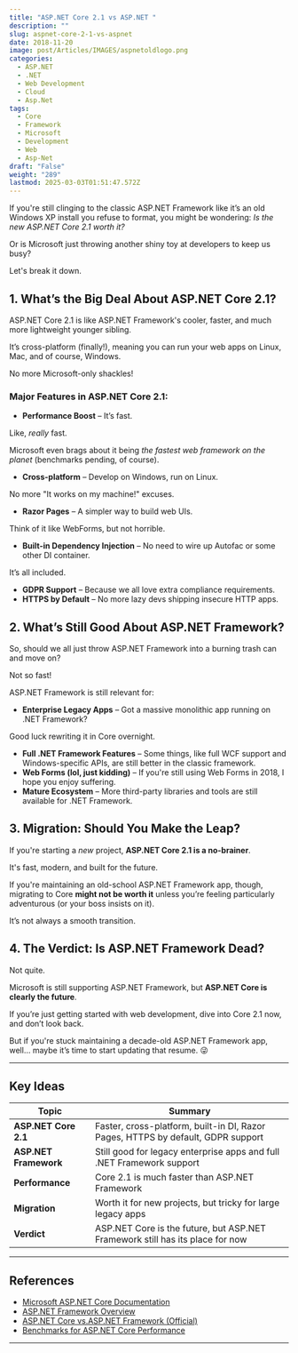 ```yaml
---
title: "ASP.NET Core 2.1 vs ASP.NET "
description: ""
slug: aspnet-core-2-1-vs-aspnet
date: 2018-11-20
image: post/Articles/IMAGES/aspnetoldlogo.png
categories:
  - ASP.NET
  - .NET
  - Web Development
  - Cloud
  - Asp.Net
tags:
  - Core
  - Framework
  - Microsoft
  - Development
  - Web
  - Asp-Net
draft: "False"
weight: "289"
lastmod: 2025-03-03T01:51:47.572Z
---
```

<!-- 
# ASP.NET Core 2.1 vs ASP.NET Framework – Key Differences and What Changed?

Ah, the eternal battle: ASP.NET Core vs.

ASP.NET Framework.

Kind of like Batman vs.

Superman, but with more semicolons and fewer capes. -->

If you're still clinging to the classic ASP.NET Framework like it’s an old Windows XP install you refuse to format, you might be wondering: *Is the new ASP.NET Core 2.1 worth it?*

Or is Microsoft just throwing another shiny toy at developers to keep us busy?

Let's break it down.

## 1. What’s the Big Deal About ASP.NET Core 2.1?

ASP.NET Core 2.1 is like ASP.NET Framework's cooler, faster, and much more lightweight younger sibling.

It’s cross-platform (finally!), meaning you can run your web apps on Linux, Mac, and of course, Windows.

No more Microsoft-only shackles!

### Major Features in ASP.NET Core 2.1:

* **Performance Boost** – It’s fast.

Like, *really* fast.

Microsoft even brags about it being *the fastest web framework on the planet* (benchmarks pending, of course).

* **Cross-platform** – Develop on Windows, run on Linux.

No more "It works on my machine!" excuses.

* **Razor Pages** – A simpler way to build web UIs.

Think of it like WebForms, but not horrible.

* **Built-in Dependency Injection** – No need to wire up Autofac or some other DI container.

It’s all included.

* **GDPR Support** – Because we all love extra compliance requirements.
* **HTTPS by Default** – No more lazy devs shipping insecure HTTP apps.

## 2. What’s Still Good About ASP.NET Framework?

So, should we all just throw ASP.NET Framework into a burning trash can and move on?

Not so fast!

ASP.NET Framework is still relevant for:

* **Enterprise Legacy Apps** – Got a massive monolithic app running on .NET Framework?

Good luck rewriting it in Core overnight.

* **Full .NET Framework Features** – Some things, like full WCF support and Windows-specific APIs, are still better in the classic framework.
* **Web Forms (lol, just kidding)** – If you're still using Web Forms in 2018, I hope you enjoy suffering.
* **Mature Ecosystem** – More third-party libraries and tools are still available for .NET Framework.

## 3. Migration: Should You Make the Leap?

If you're starting a *new* project, **ASP.NET Core 2.1 is a no-brainer**.

It's fast, modern, and built for the future.

If you're maintaining an old-school ASP.NET Framework app, though, migrating to Core **might not be worth it** unless you’re feeling particularly adventurous (or your boss insists on it).

It’s not always a smooth transition.

## 4. The Verdict: Is ASP.NET Framework Dead?

Not quite.

Microsoft is still supporting ASP.NET Framework, but **ASP.NET Core is clearly the future**.

If you’re just getting started with web development, dive into Core 2.1 now, and don’t look back.

But if you're stuck maintaining a decade-old ASP.NET Framework app, well… maybe it’s time to start updating that resume. 😜

***

## Key Ideas

| Topic                 | Summary                                                                          |
| --------------------- | -------------------------------------------------------------------------------- |
| **ASP.NET Core 2.1**  | Faster, cross-platform, built-in DI, Razor Pages, HTTPS by default, GDPR support |
| **ASP.NET Framework** | Still good for legacy enterprise apps and full .NET Framework support            |
| **Performance**       | Core 2.1 is much faster than ASP.NET Framework                                   |
| **Migration**         | Worth it for new projects, but tricky for large legacy apps                      |
| **Verdict**           | ASP.NET Core is the future, but ASP.NET Framework still has its place for now    |

***

## References

* [Microsoft ASP.NET Core Documentation](https://docs.microsoft.com/en-us/aspnet/core/)
* [ASP.NET Framework Overview](https://docs.microsoft.com/en-us/aspnet/overview)
* [ASP.NET Core vs.ASP.NET Framework (Official)](https://devblogs.microsoft.com/dotnet/)
* [Benchmarks for ASP.NET Core Performance](https://benchmarksgame.alioth.debian.org/)

***
